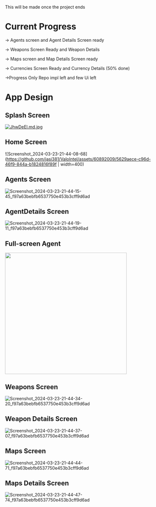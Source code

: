This will be made once the project ends 

# Current Progress
-> Agents screen and Agent Details Screen ready


-> Weapons Screen Ready and Weapon Details 


-> Maps screen and Map Details Screen ready


-> Currencies Screen Ready and Currency Details (50% done)


->Progress Only Repo impl left and few Ui left

# App Design

## Splash Screen 
[![JhwDeEl.md.jpg](https://iili.io/JhwDeEl.md.jpg)](https://freeimage.host/i/JhwDeEl)

## Home Screen
![Screenshot_2024-03-23-21-44-08-68](https://github.com/jasi381/ValoIntel/assets/60892009/5629aece-c96d-46f9-844a-b1824816f89f | width=400)



## Agents Screen

![Screenshot_2024-03-23-21-44-15-45_f97a63bebfb6537750e453b3cff9d6ad](https://github.com/jasi381/ValoIntel/assets/60892009/fef09dd3-cfae-4020-a175-5dc5d65b313f)



## AgentDetails Screen

![Screenshot_2024-03-23-21-44-19-11_f97a63bebfb6537750e453b3cff9d6ad](https://github.com/jasi381/ValoIntel/assets/60892009/50595111-421d-4def-a32b-59aaa0e5413d)


## Full-screen Agent

<img src="https://github.com/jasi381/ValoIntel/assets/60892009/01992a7f-d39e-49f8-bc21-bb7913589166/Screenshot_2024-03-23-21-44-25-09_f97a63bebfb6537750e453b3cff9d6ad.png" width="400">



## Weapons Screen

![Screenshot_2024-03-23-21-44-34-20_f97a63bebfb6537750e453b3cff9d6ad](https://github.com/jasi381/ValoIntel/assets/60892009/761293e6-9a6e-41ba-a842-00e85af72d0d)


## Weapon Details Screen

![Screenshot_2024-03-23-21-44-37-07_f97a63bebfb6537750e453b3cff9d6ad](https://github.com/jasi381/ValoIntel/assets/60892009/e7b91b8c-44e2-4ea0-8e03-add0fb4fa838)


## Maps Screen

![Screenshot_2024-03-23-21-44-44-71_f97a63bebfb6537750e453b3cff9d6ad](https://github.com/jasi381/ValoIntel/assets/60892009/49869685-f9b2-4691-b178-41282291990f)


## Maps Details Screen

![Screenshot_2024-03-23-21-44-47-74_f97a63bebfb6537750e453b3cff9d6ad](https://github.com/jasi381/ValoIntel/assets/60892009/076f5a62-97d9-4a1f-9c62-86cd6658541e)
